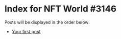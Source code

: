 # Index for NFT World #3146
Posts will be displayed in the order below:

- [Your first post](./001-first.md)

